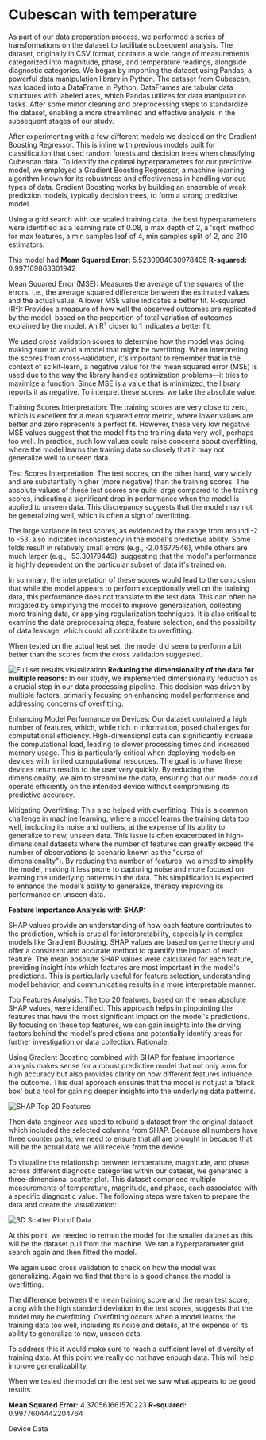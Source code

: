 # Cubescan with temperature

As part of our data preparation process, we performed a series of transformations on the dataset to facilitate subsequent analysis. The dataset, originally in CSV format, contains a wide range of measurements categorized into magnitude, phase, and temperature readings, alongside diagnostic categories. We began by importing the dataset using Pandas, a powerful data manipulation library in Python. The dataset from Cubescan, was loaded into a DataFrame in Python. DataFrames are tabular data structures with labeled axes, which Pandas utilizes for data manipulation tasks. After some minor cleaning and preprocessing steps to standardize the dataset, enabling a more streamlined and effective analysis in the subsequent stages of our study.

After experimenting with a few different models we decided on the Gradient Boosting Regressor. This is inline with previous models built for classification that used random forests and decision trees when classifying Cubescan data. To identify the optimal hyperparameters for our predictive model, we employed a Gradient Boosting Regressor, a machine learning algorithm known for its robustness and effectiveness in handling various types of data. Gradient Boosting works by building an ensemble of weak prediction models, typically decision trees, to form a strong predictive model.

Using a grid search with our scaled training data, the best hyperparameters were identified as a learning rate of 0.08, a max depth of 2, a 'sqrt' method for max features, a min samples leaf of 4, min samples split of 2, and 210 estimators.

This model had
**Mean Squared Error:** 5.5230984030978405
**R-squared:** 0.997169863301942

Mean Squared Error (MSE): Measures the average of the squares of the errors, i.e., the average squared difference between the estimated values and the actual value. A lower MSE value indicates a better fit.
R-squared (R²): Provides a measure of how well the observed outcomes are replicated by the model, based on the proportion of total variation of outcomes explained by the model. An R² closer to 1 indicates a better fit.

We used cross validation scores to determine how the model was doing, making sure to avoid a model that might be overfitting. When interpreting the scores from cross-validation, it's important to remember that in the context of scikit-learn, a negative value for the mean squared error (MSE) is used due to the way the library handles optimization problems—it tries to maximize a function. Since MSE is a value that is minimized, the library reports it as negative. To interpret these scores, we take the absolute value.

Training Scores Interpretation:
The training scores are very close to zero, which is excellent for a mean squared error metric, where lower values are better and zero represents a perfect fit. However, these very low negative MSE values suggest that the model fits the training data very well, perhaps too well. In practice, such low values could raise concerns about overfitting, where the model learns the training data so closely that it may not generalize well to unseen data.

Test Scores Interpretation:
The test scores, on the other hand, vary widely and are substantially higher (more negative) than the training scores. The absolute values of these test scores are quite large compared to the training scores, indicating a significant drop in performance when the model is applied to unseen data. This discrepancy suggests that the model may not be generalizing well, which is often a sign of overfitting.

The large variance in test scores, as evidenced by the range from around -2 to -53, also indicates inconsistency in the model's predictive ability. Some folds result in relatively small errors (e.g., -2.04677546), while others are much larger (e.g., -53.30179449), suggesting that the model's performance is highly dependent on the particular subset of data it's trained on.

In summary, the interpretation of these scores would lead to the conclusion that while the model appears to perform exceptionally well on the training data, this performance does not translate to the test data. This can often be mitigated by simplifying the model to improve generalization, collecting more training data, or applying regularization techniques. It is also critical to examine the data preprocessing steps, feature selection, and the possibility of data leakage, which could all contribute to overfitting.

When tested on the actual test set, the model did seem to perform a bit better than the scores from the cross validation suggested. 

![Full set results visualization](src/actual_vs_predicted.png)
**Reducing the dimensionality of the data for multiple reasons:**
In our study, we implemented dimensionality reduction as a crucial step in our data processing pipeline. This decision was driven by multiple factors, primarily focusing on enhancing model performance and addressing concerns of overfitting.

Enhancing Model Performance on Devices: Our dataset contained a high number of features, which, while rich in information, posed challenges for computational efficiency. High-dimensional data can significantly increase the computational load, leading to slower processing times and increased memory usage. This is particularly critical when deploying models on devices with limited computational resources. The goal is to have these devices return results to the user very quickly. By reducing the dimensionality, we aim to streamline the data, ensuring that our model could operate efficiently on the intended device without compromising its predictive accuracy.

Mitigating Overfitting: This also helped with overfitting. This is a common challenge in machine learning, where a model learns the training data too well, including its noise and outliers, at the expense of its ability to generalize to new, unseen data. This issue is often exacerbated in high-dimensional datasets where the number of features can greatly exceed the number of observations (a scenario known as the "curse of dimensionality"). By reducing the number of features, we aimed to simplify the model, making it less prone to capturing noise and more focused on learning the underlying patterns in the data. This simplification is expected to enhance the model’s ability to generalize, thereby improving its performance on unseen data.

**Feature Importance Analysis with SHAP:**

SHAP values provide an understanding of how each feature contributes to the prediction, which is crucial for interpretability, especially in complex models like Gradient Boosting.
SHAP values are based on game theory and offer a consistent and accurate method to quantify the impact of each feature.
The mean absolute SHAP values were calculated for each feature, providing insight into which features are most important in the model's predictions. This is particularly useful for feature selection, understanding model behavior, and communicating results in a more interpretable manner.

Top Features Analysis:
The top 20 features, based on the mean absolute SHAP values, were identified. This approach helps in pinpointing the features that have the most significant impact on the model's predictions.
By focusing on these top features, we can gain insights into the driving factors behind the model's predictions and potentially identify areas for further investigation or data collection.
Rationale:

Using Gradient Boosting combined with SHAP for feature importance analysis makes sense for a robust predictive model that not only aims for high accuracy but also provides clarity on how different features influence the outcome. This dual approach ensures that the model is not just a 'black box' but a tool for gaining deeper insights into the underlying data patterns.

![SHAP Top 20 Features](src/shap_viz.png)

Then data engineer was used to rebuild a dataset from the original dataset which included the selected columns from SHAP. Because all numbers have three counter parts, we need to ensure that all are brought in because that will be the actual data we will receive from the device. 

To visualize the relationship between temperature, magnitude, and phase across different diagnostic categories within our dataset, we generated a three-dimensional scatter plot. This dataset comprised multiple measurements of temperature, magnitude, and phase, each associated with a specific diagnostic value. The following steps were taken to prepare the data and create the visualization:


![3D Scatter Plot of Data](src/3D_reduced_plot.png)

At this point, we needed to retrain the model for the smaller dataset as this will be the dataset pull from the machine. We ran a hyperparameter grid search again and then fitted the model.

We again used cross validation to check on how the model was generalizing. Again we find that there is a good chance the model is overfitting. 

The difference between the mean training score and the mean test score, along with the high standard deviation in the test scores, suggests that the model may be overfitting. Overfitting occurs when a model learns the training data too well, including its noise and details, at the expense of its ability to generalize to new, unseen data.

To address this it would make sure to reach a sufficient level of diversity of training data. At this point we really do not have enough data. This will help improve generalizability.

When we tested the model on the test set we saw what appears to be good results.

**Mean Squared Error:** 4.370561661570223
**R-squared:** 0.9977604442204764
 




Device Data
